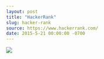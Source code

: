 ```yaml
---
layout: post
title: "HackerRank"
slug: hacker-rank
source: https://www.hackerrank.com/
date: 2015-5-21 00:00:00 -0700
---
```


<img src="{{ site.url }}/assets/img/screenshots/hacker-rank.jpg">
